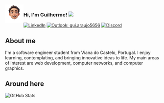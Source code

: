 <img align="left" width="60px"  src="https://raw.githubusercontent.com/BOTyuri71/BOTyuri71/main/my_avatar.png" alt="Avatar"/>

<h3>Hi, I'm Guilherme! <img src="https://media1.giphy.com/media/v1.Y2lkPTc5MGI3NjExend6M2NqcG0yOGhkYzdsNWVreXAxa3o4dWc4MjVvZmh6ZWtmZTVobSZlcD12MV9pbnRlcm5hbF9naWZfYnlfaWQmY3Q9cw/66rL8PmB42HOn3tgZe/giphy.gif" width="28"></h3>

[![LinkedIn](https://img.shields.io/badge/LinkedIn-blue?logo=linkedin)](https://www.linkedin.com/in/guilherme-soares71/)
[![Outlook: gui.araujo5656](https://img.shields.io/badge/Outlook-0078D4?style=flat&logo=microsoft-outlook&logoColor=white)](mailto:gui.araujo5656@outlook.com)
[![Discord](https://img.shields.io/badge/Discord-7289DA?logo=discord&logoColor=white)](https://discordapp.com/users/tobiruy)

## About me

I'm a software engineer student from Viana do Castelo, Portugal. I enjoy learning, contemplating, and bringing innovative ideas to life. My main areas of interest are web development, computer networks, and computer graphics.

## Around here

<img alt="GitHub Stats" src="https://github-readme-stats-sigma-five.vercel.app/api?username=BOTyuri71&show_icons=true&theme=react&include_all_commits=true&count_private=true" />
